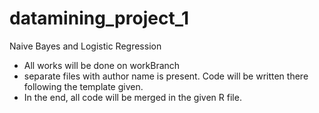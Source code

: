 # datamining_project_1
Naive Bayes and Logistic Regression

* All works will be done on workBranch
* separate files with author name is present. Code will be written there following the template given.
* In the end, all code will be merged in the given R file.